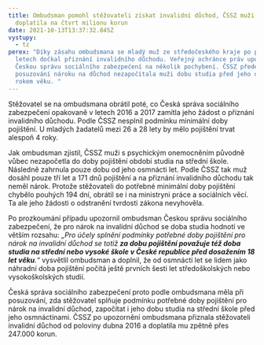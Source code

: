 ```yaml
---
title: Ombudsman pomohl stěžovateli získat invalidní důchod, ČSSZ muži zpětně
  doplatila na čtvrt milionu korun
date: 2021-10-13T13:37:32.845Z
vystupy:
  - tz
perex: "Díky zásahu ombudsmana se mladý muž ze středočeského kraje po pěti
  letech dočkal přiznání invalidního důchodu. Veřejný ochránce práv upozornil
  Českou správu sociálního zabezpečení na několik pochybení. ČSSZ především při
  posuzování nároku na důchod nezapočítala muži dobu studia před jeho osmnáctým
  rokem věku. "
---
```

<p>Stěžovatel se na ombudsmana obrátil poté, co Česká správa sociálního zabezpečení opakovaně v&nbsp;letech 2016 a 2017 zamítla jeho žádost o přiznání invalidního důchodu. Podle ČSSZ nesplnil podmínku minimální doby pojištění. U mladých žadatelů mezi 26 a 28 lety by mělo pojištění trvat alespoň 4 roky. &nbsp;</p>

<p>Jak ombudsman zjistil, ČSSZ muži s&nbsp;psychickým onemocněním původně vůbec nezapočetla do doby pojištění období studia na střední škole. Následně zahrnula pouze dobu od jeho osmnácti let. Podle ČSSZ tak muž dosáhl pouze tří let a 171 dnů pojištění a na přiznání invalidního důchodu tak neměl nárok. Protože stěžovateli do potřebné minimální doby pojištění chybělo pouhých 194 dní, obrátil se i na ministryni práce a sociálních věcí. Ta ale jeho žádosti o odstranění tvrdosti zákona nevyhověla.</p>

<p>Po prozkoumání případu upozornil ombudsman Českou správu sociálního zabezpečení, že pro nárok na invalidní důchod se doba studia hodnotí ve větším rozsahu: <em>&bdquo;Pro účely splnění podmínky potřebné doby pojištění pro nárok na invalidní důchod se totiž <strong>za dobu pojištění považuje též doba studia na střední nebo vysoké škole v České republice před dosažením 18 let věku</strong>.&ldquo; </em>vysvětlil ombudsman<strong> </strong>a doplnil, že od osmnácti let se lidem jako náhradní doba pojištění počítá ještě prvních šesti let středoškolských nebo vysokoškolských studií.</p>

<p>Česká správa sociálního zabezpečení proto podle ombudsmana měla při posuzování, zda stěžovatel splňuje podmínku potřebné doby pojištění pro nárok na invalidní důchod, započítat i jeho dobu studia na střední škole před jeho osmnáctinami. ČSSZ po upozornění ombudsmana přiznala stěžovateli invalidní důchod od poloviny dubna 2016 a doplatila mu zpětně přes 247.000 korun.</p>
